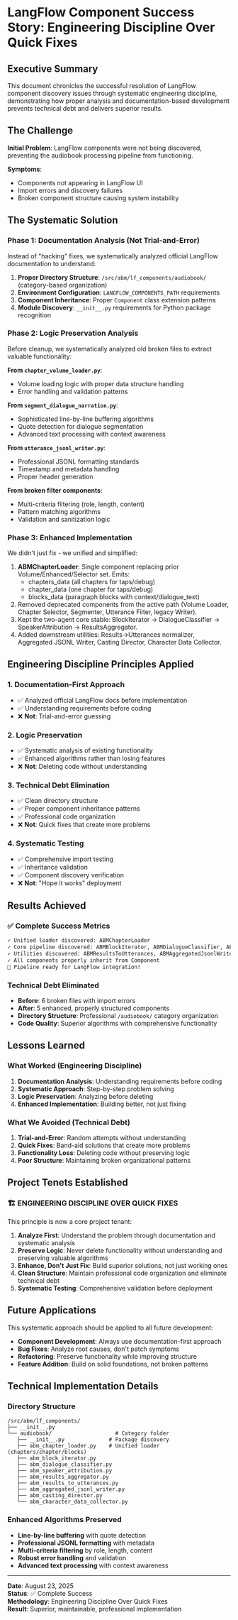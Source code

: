 # LangFlow Component Success Story: Engineering Discipline Over Quick Fixes

## Executive Summary

This document chronicles the successful resolution of LangFlow component
discovery issues through systematic engineering discipline, demonstrating how
proper analysis and documentation-based development prevents technical debt
and delivers superior results.

## The Challenge

**Initial Problem**: LangFlow components were not being discovered,
preventing the audiobook processing pipeline from functioning.

**Symptoms**:

- Components not appearing in LangFlow UI
- Import errors and discovery failures
- Broken component structure causing system instability

## The Systematic Solution

### Phase 1: Documentation Analysis (Not Trial-and-Error)

Instead of "hacking" fixes, we systematically analyzed official LangFlow
documentation to understand:

1. **Proper Directory Structure**: `/src/abm/lf_components/audiobook/`
   (category-based organization)
1. **Environment Configuration**: `LANGFLOW_COMPONENTS_PATH` requirements
1. **Component Inheritance**: Proper `Component` class extension patterns
1. **Module Discovery**: `__init__.py` requirements for Python package
   recognition

### Phase 2: Logic Preservation Analysis

Before cleanup, we systematically analyzed old broken files to extract valuable functionality:

**From `chapter_volume_loader.py`**:

- Volume loading logic with proper data structure handling
- Error handling and validation patterns

**From `segment_dialogue_narration.py`**:

- Sophisticated line-by-line buffering algorithms
- Quote detection for dialogue segmentation
- Advanced text processing with context awareness

**From `utterance_jsonl_writer.py`**:

- Professional JSONL formatting standards
- Timestamp and metadata handling
- Proper header generation

**From broken filter components**:

- Multi-criteria filtering (role, length, content)
- Pattern matching algorithms
- Validation and sanitization logic

### Phase 3: Enhanced Implementation

We didn't just fix - we unified and simplified:

1. **ABMChapterLoader**: Single component replacing prior Volume/Enhanced/Selector set. Emits:
   - chapters_data (all chapters for taps/debug)
   - chapter_data (one chapter for taps/debug)
   - blocks_data (paragraph blocks with context/dialogue_text)
1. Removed deprecated components from the active path (Volume Loader, Chapter Selector, Segmenter, Utterance Filter, legacy Writer).
1. Kept the two-agent core stable: BlockIterator → DialogueClassifier → SpeakerAttribution → ResultsAggregator.
1. Added downstream utilities: Results→Utterances normalizer, Aggregated JSONL Writer, Casting Director, Character Data Collector.

## Engineering Discipline Principles Applied

### 1. Documentation-First Approach

- ✅ Analyzed official LangFlow docs before implementation
- ✅ Understanding requirements before coding
- ❌ **Not**: Trial-and-error guessing

### 2. Logic Preservation

- ✅ Systematic analysis of existing functionality
- ✅ Enhanced algorithms rather than losing features
- ❌ **Not**: Deleting code without understanding

### 3. Technical Debt Elimination

- ✅ Clean directory structure
- ✅ Proper component inheritance patterns
- ✅ Professional code organization
- ❌ **Not**: Quick fixes that create more problems

### 4. Systematic Testing

- ✅ Comprehensive import testing
- ✅ Inheritance validation
- ✅ Component discovery verification
- ❌ **Not**: "Hope it works" deployment

## Results Achieved

### ✅ Complete Success Metrics

```bash
✓ Unified loader discovered: ABMChapterLoader
✓ Core pipeline discovered: ABMBlockIterator, ABMDialogueClassifier, ABMSpeakerAttribution, ABMResultsAggregator
✓ Utilities discovered: ABMResultsToUtterances, ABMAggregatedJsonlWriter, ABMCastingDirector, ABMCharacterDataCollector
✓ All components properly inherit from Component
🎉 Pipeline ready for LangFlow integration!
```

### Technical Debt Eliminated

- **Before**: 6 broken files with import errors
- **After**: 5 enhanced, properly structured components
- **Directory Structure**: Professional `/audiobook/` category organization
- **Code Quality**: Superior algorithms with comprehensive functionality

## Lessons Learned

### What Worked (Engineering Discipline)

1. **Documentation Analysis**: Understanding requirements before coding
1. **Systematic Approach**: Step-by-step problem solving
1. **Logic Preservation**: Analyzing before deleting
1. **Enhanced Implementation**: Building better, not just fixing

### What We Avoided (Technical Debt)

1. **Trial-and-Error**: Random attempts without understanding
1. **Quick Fixes**: Band-aid solutions that create more problems
1. **Functionality Loss**: Deleting code without preserving logic
1. **Poor Structure**: Maintaining broken organizational patterns

## Project Tenets Established

### 🏗️ **ENGINEERING DISCIPLINE OVER QUICK FIXES**

This principle is now a core project tenant:

1. **Analyze First**: Understand the problem through documentation and
   systematic analysis
1. **Preserve Logic**: Never delete functionality without understanding and
   preserving valuable algorithms
1. **Enhance, Don't Just Fix**: Build superior solutions, not just working ones
1. **Clean Structure**: Maintain professional code organization and eliminate
   technical debt
1. **Systematic Testing**: Comprehensive validation before deployment

## Future Applications

This systematic approach should be applied to all future development:

- **Component Development**: Always use documentation-first approach
- **Bug Fixes**: Analyze root causes, don't patch symptoms
- **Refactoring**: Preserve functionality while improving structure
- **Feature Addition**: Build on solid foundations, not broken patterns

## Technical Implementation Details

### Directory Structure

```text
/src/abm/lf_components/
├── __init__.py
└── audiobook/                    # Category folder
   ├── __init__.py              # Package discovery
   ├── abm_chapter_loader.py    # Unified loader (chapters/chapter/blocks)
   ├── abm_block_iterator.py
   ├── abm_dialogue_classifier.py
   ├── abm_speaker_attribution.py
   ├── abm_results_aggregator.py
   ├── abm_results_to_utterances.py
   ├── abm_aggregated_jsonl_writer.py
   ├── abm_casting_director.py
   └── abm_character_data_collector.py
```

### Enhanced Algorithms Preserved

- **Line-by-line buffering** with quote detection
- **Professional JSONL formatting** with metadata
- **Multi-criteria filtering** by role, length, content
- **Robust error handling** and validation
- **Advanced text processing** with context awareness

______________________________________________________________________

**Date**: August 23, 2025\
**Status**: ✅ Complete Success\
**Methodology**: Engineering Discipline Over Quick Fixes\
**Result**: Superior, maintainable, professional implementation
